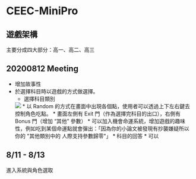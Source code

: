 # CEEC-MiniPro

## 遊戲架構
主要分成四大部分：高一、高二、高三



## 20200812 Meeting
* 增加故事性
* 於選擇科目時以遊戲的方式做選擇。
  * 選擇科目類別
  <img src="https://img1.6949.com/litimg/20140527161/1-F01010P000K9.jpg">
    * 以 Random 的方式在畫面中出現各個點，使用者可以透過上下左右鍵去控制角色吃點。
    * 畫面左側有 Exit 門（作為選擇完科目的出口），右側有 Bonus 門（增加 “其他” 參數）
    * 可以加入機會命運系統，增加遊戲的趣味性，例如吃到某個命運點就會彈出：「因為你的小論文被發現有抄襲嫌疑所以你的 "其他類別中的 人際支持參數歸零"」
  * 科目的回答
    * 可以




## 8/11 - 8/13
進入系統與角色選取
